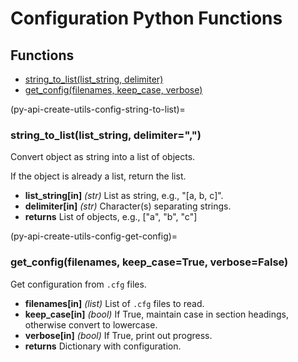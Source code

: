 # Configuration Python Functions 

## Functions

+ [string_to_list(list_string, delimiter)](py-api-create-utils-config-string-to-list)
+ [get_config(filenames, keep_case, verbose)](py-api-create-utils-config-get-config)

(py-api-create-utils-config-string-to-list)=
### string_to_list(list_string, delimiter=",")

Convert object as string into a list of objects.

If the object is already a list, return the list.

+ **list_string[in]** *(str)* List as string, e.g., "[a, b, c]".
+ **delimiter[in]** *(str)* Character(s) separating strings.
+ **returns** List of objects, e.g., ["a", "b", "c"]

(py-api-create-utils-config-get-config)=
### get_config(filenames, keep_case=True, verbose=False)

Get configuration from `.cfg` files.

+ **filenames[in]** *(list)* List of `.cfg` files to read.
+ **keep_case[in]** *(bool)* If True, maintain case in section headings, otherwise convert to lowercase.
+ **verbose[in]** *(bool)* If True, print out progress.
+ **returns** Dictionary with configuration.
